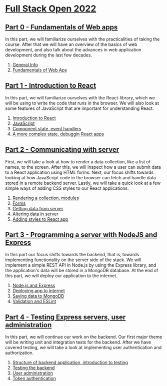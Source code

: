 # [Full Stack Open 2022](https://fullstackopen.com/en/)

## [Part 0 - Fundamentals of Web apps](https://fullstackopen.com/en/part0)

In this part, we will familiarize ourselves with the practicalities of taking the course. After that we will have an overview of the basics of web development, and also talk about the advances in web application development during the last few decades.

1. [General Info](https://fullstackopen.com/en/part0/general_info)
2. [Fundamentals of Web Aps](https://fullstackopen.com/en/part0/fundamentals_of_web_apps)

## [Part 1 - Introduction to React](https://fullstackopen.com/en/part1)

In this part, we will familiarize ourselves with the React-library, which we will be using to write the code that runs in the browser. We will also look at some features of JavaScript that are important for understanding React.

1. [Introduction to React](https://fullstackopen.com/en/part1/introduction_to_react)
2. [JavaScript](https://fullstackopen.com/en/part1/java_script)
3. [Component state, event handlers](https://fullstackopen.com/en/part1/component_state_event_handlers)
4. [A more complex state, debuggin React apps](https://fullstackopen.com/en/part1/component_state_event_handlers)

## [Part 2 - Communicating with server](https://fullstackopen.com/en/part2)

First, we will take a look at how to render a data collection, like a list of names, to the screen. After this, we will inspect how a user can submit data to a React application using HTML forms. Next, our focus shifts towards looking at how JavaScript code in the browser can fetch and handle data stored in a remote backend server. Lastly, we will take a quick look at a few simple ways of adding CSS styles to our React applications.

1. [Rendering a collection, modules](https://fullstackopen.com/en/part2/rendering_a_collection_modules)
2. [Forms](https://fullstackopen.com/en/part2/forms)
3. [Getting data from server](https://fullstackopen.com/en/part2/getting_data_from_server)
4. [Altering data in server](https://fullstackopen.com/en/part2/altering_data_in_server)
4. [Adding styles to React app](https://fullstackopen.com/en/part2/adding_styles_to_react_app)

## [Part 3 - Programming a server with NodeJS and Express](https://fullstackopen.com/en/part3)

In this part our focus shifts towards the backend, that is, towards implementing functionality on the server side of the stack. We will implement a simple REST API in Node.js by using the Express library, and the application's data will be stored in a MongoDB database. At the end of this part, we will deploy our application to the internet.

1. [Node.js and Express](https://fullstackopen.com/en/part3/node_js_and_express)
2. [Deploying app to internet](https://fullstackopen.com/en/part3/deploying_app_to_internet)
3. [Saving data to MongoDB](https://fullstackopen.com/en/part3/saving_data_to_mongo_db)
4. [Validation and ESLint](https://fullstackopen.com/en/part3/validation_and_es_lint)

## [Part 4 - Testing Express servers, user administration](https://fullstackopen.com/en/part4)

In this part, we will continue our work on the backend. Our first major theme will be writing unit and integration tests for the backend. After we have covered testing, we will take a look at implementing user authentication and authorization.

1. [Structure of backend application, introduction to testing](https://fullstackopen.com/en/part4/structure_of_backend_application_introduction_to_testing)
2. [Testing the backend](https://fullstackopen.com/en/part4/testing_the_backend)
3. [User administration](https://fullstackopen.com/en/part4/user_administration)
4. [Token authentication](https://fullstackopen.com/en/part4/token_authentication)